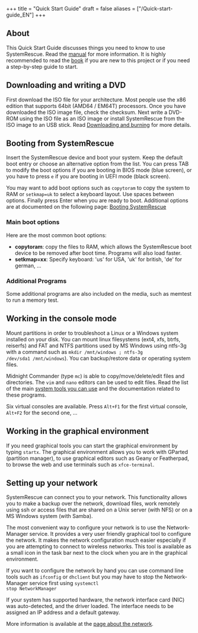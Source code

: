 +++
title = "Quick Start Guide"
draft = false
aliases = ["/Quick-start-guide_EN"]
+++

## About
This Quick Start Guide discusses things you need to know to use SystemRescue.
Read the [manual](/manual/) for more information. It is highly recommended to
read the [book](/Books/) if you are new to this project or if you need a
step-by-step guide to start.

## Downloading and writing a DVD
First download the ISO file for your architecture. Most people use the x86
edition that supports 64bit (AMD64 / EM64T) processors. Once you have downloaded
the ISO image file, check the checksum. Next write a DVD-ROM using the ISO file
as an ISO image or install SystemRescue from the ISO image to an USB stick.
Read [Downloading and burning](/manual/Downloading_and_burning/) for more details.

## Booting from SystemRescue
Insert the SystemRescue device and boot your system. Keep the default boot
entry or choose an alternative option from the list. You can press TAB to modify
the boot options if you are booting in BIOS mode (blue screen), or you have to
press <code>e</code> if you are booting in UEFI mode (black screen).

You may want to add boot options such as <code>copytoram</code> to copy the
system to RAM or <code>setkmap=uk</code> to select a keyboard layout. Use spaces
between options. Finally press Enter when you are ready to boot. Additional
options are at documented on the following page:
[Booting SystemRescue](/manual/Booting_SystemRescue/)

### Main boot options
Here are the most common boot options:

* **copytoram**: copy the files to RAM, which allows the SystemRescue boot
  device to be removed after boot time. Programs will also load faster.
* **setkmap=xx**: Specify keyboard: 'us' for USA, 'uk' for british, 'de' for
  german, ...

### Additional Programs
Some additional programs are also included on the media, such as memtest to run
a memory test.

## Working in the console mode
Mount partitions in order to troubleshoot a Linux or a Windows system installed
on your disk. You can mount linux filesystems (ext4, xfs, btrfs, reiserfs)
and FAT and NTFS partitions used by MS Windows using ntfs-3g with a command such
as <code>mkdir /mnt/windows ; ntfs-3g /dev/sda1 /mnt/windows</code>). You can
backup/restore data or operating system files.

Midnight Commander (type <code>mc</code>) is able to copy/move/delete/edit files
and directories. The <code>vim</code> and <code>nano</code> editors can be
used to edit files. Read the list of the main
[system tools you can use](/System-tools/) and the documentation related to
these programs.

Six virtual consoles are available. Press <code>Alt+F1</code> for the first
virtual console, <code>Alt+F2</code> for the second one, ...

## Working in the graphical environment
If you need graphical tools you can start the graphical environment by typing
<code>startx</code>. The graphical environment allows you to work with GParted
(partition manager), to use graphical editors such as Geany or Featherpad, to
browse the web and use terminals such as <code>xfce-terminal</code>.

## Setting up your network
SystemRescue can connect you to your network. This functionality allows you
to make a backup over the network, download files, work remotely using ssh
or access files that are shared on a Unix server (with NFS) or on a MS Windows
system (with Samba).

The most convenient way to configure your network is to use the Network-Manager
service. It provides a very user friendly graphical tool to configure the
network. It makes the network configuration much easier especially if you are
attempting to connect to wireless networks. This tool is available as a small
icon in the task bar next to the clock when you are in the graphical environment.

If you want to configure the network by hand you can use command line tools such
as <code>ifconfig</code> or <code>dhclient</code> but you may have to stop the
Network-Manager service first using <code>systemctl stop NetworkManager</code>

If your system has supported hardware, the network interface card (NIC) was
auto-detected, and the driver loaded. The interface needs to be assigned an
IP address and a default gateway.

More information is available at the
[page about the network](/manual/Network_configuration_and_programs/).
